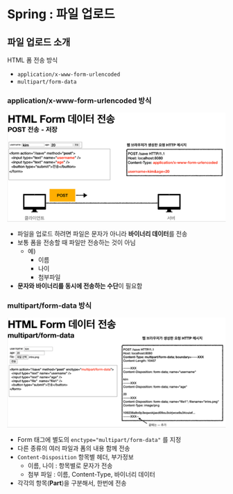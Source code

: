 # Spring : 파일 업로드

## 파일 업로드 소개

HTML 폼 전송 방식

- `application/x-www-form-urlencoded`
- `multipart/form-data`

### application/x-www-form-urlencoded 방식

![application/x-www-form-urlencoded 방식](./image/upload-method-1.png)

- 파일을 업로드 하려면 파일은 문자가 아니라 **바이너리 데이터**를 전송
- 보통 폼을 전송할 때 파일만 전송하는 것이 아님
  - 예)
    - 이름
    - 나이
    - 첨부파일
- **문자와 바이너리를 동시에 전송하는 수단**이 필요함

### multipart/form-data 방식

![application/x-www-form-urlencoded 방식](./image/upload-method-2.png)

- Form 태그에 별도의 `enctype="multipart/form-data"` 를 지정
- 다른 종류의 여러 파일과 폼의 내용 함께 전송
- `Content-Disposition` 항목별 헤더, 부가정보
  - 이름, 나이 : 항목별로 문자가 전송
  - 첨부 파일 : 이름, Content-Type, 바이너리 데이터
- 각각의 항목(**Part**)을 구분해서, 한번에 전송
